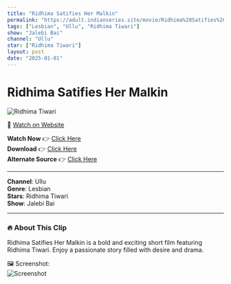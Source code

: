 ```yaml
---
title: "Ridhima Satifies Her Malkin"
permalink: "https://adult.indianseries.site/movie/Ridhima%20Satifies%20Her%20Malkin"
tags: ["Lesbian", "Ullu", "Ridhima Tiwari"]
show: "Jalebi Bai"
channel: "Ullu"
star: ["Ridhima Tiwari"]
layout: post
date: "2025-01-01"
---
```


# Ridhima Satifies Her Malkin

![Ridhima Tiwari](https://shorts.desisins.com/wp-content/uploads/2024/06/Ridhima-Jalebi-Bai-DesiSins.com_.jpg)

🔗 [Watch on Website](https://adult.indianseries.site/movie/Ridhima%20Satifies%20Her%20Malkin)

**Watch Now** 👉 [Click Here](https://adult.indianseries.site/movie/Ridhima%20Satifies%20Her%20Malkin)  
**Download** 👉 [Click Here](https://adult.indianseries.site/movie/Ridhima%20Satifies%20Her%20Malkin)  
**Alternate Source** 👉 [Click Here](https://adult.indianseries.site/movie/Ridhima%20Satifies%20Her%20Malkin)

---

**Channel**: Ullu  
**Genre**: Lesbian  
**Stars**: Ridhima Tiwari  
**Show**: Jalebi Bai

---

### 🔥 About This Clip

Ridhima Satifies Her Malkin is a bold and exciting short film featuring Ridhima Tiwari. Enjoy a passionate story filled with desire and drama.
 
🖼️ Screenshot:  
![Screenshot](https://shorts.desisins.com/wp-content/uploads/2024/06/Ridhima-Jalebi-Bai-DesiSins.com_.jpg)
